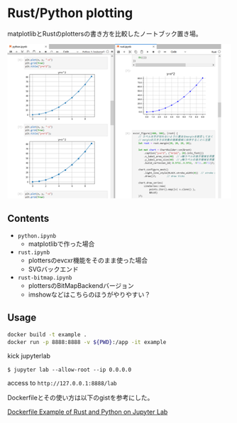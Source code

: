 # Rust/Python plotting

matplotlibとRustのplottersの書き方を比較したノートブック置き場。

![ss](fig/ss.png)

## Contents

* `python.ipynb`
  * matplotlibで作った場合
* `rust.ipynb`
  * plottersのevcxr機能をそのまま使った場合
  * SVGバックエンド
* `rust-bitmap.ipynb`
  * plottersのBitMapBackendバージョン
  * imshowなどはこちらのほうがやりやすい？

## Usage

```sh
docker build -t example .
docker run -p 8888:8888 -v ${PWD}:/app -it example
```

kick jupyterlab

```
$ jupyter lab --allow-root --ip 0.0.0.0
```

access to `http://127.0.0.1:8888/lab`


Dockerfileとその使い方は以下のgistを参考にした。

[Dockerfile Example of Rust and Python on Jupyter Lab](https://gist.github.com/vaaaaanquish/1f4fad6ae58645106d78dd6c2bed3702)